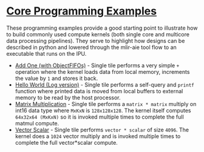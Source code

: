 <!---//===- README.md --------------------------*- Markdown -*-===//
//
// This file is licensed under the Apache License v2.0 with LLVM Exceptions.
// See https://llvm.org/LICENSE.txt for license information.
// SPDX-License-Identifier: Apache-2.0 WITH LLVM-exception
//
// Copyright (C) 2022, Advanced Micro Devices, Inc.
// 
//===----------------------------------------------------------------------===//-->

# <ins>Core Programming Examples</ins>

These programming examples provide a good starting point to illustrate how to build commonly used compute kernels (both single core and multicore data processing pipelines). They serve to highlight how designs can be described in python and lowered through the mlir-aie tool flow to an executable that runs on the IPU. 

* [Add One (with ObjectFIFOs)](./add_one_objFifo) - Single tile performs a very simple `+` operation where the kernel loads data from local memory, increments the value by `1` and stores it back.
* [Hello World (Log version)](./log_hello_world) - Single tile performs a self-query and `printf` function where printed data is moved from local buffers to external memory to be read by the host processor.
* [Matrix Multiplication](./matrix_multiplication) - Single tile performs a `matrix * matrix` multiply on int16 data type where `MxKxN` is `128x128x128`. The kernel itself computes `64x32x64 (MxKxN)` so it is invoked multiple times to complete the full matmul compute.
* [Vector Scalar](./vector_scalar) - Single tile performs `vector * scalar` of size `4096`. The kernel does a `1024` vector multiply and is invoked multiple times to complete the full vector*scalar compute.

